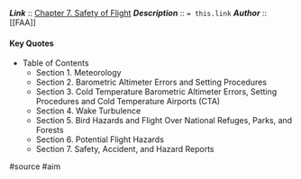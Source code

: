 ***Link***      :: [Chapter 7. Safety of Flight](https://www.faa.gov/air_traffic/publications/atpubs/aim_html/chap_7.html)
***Description***      :: `= this.link`
***Author*** :: [[FAA]]

#### Key Quotes
- Table of Contents
	- Section 1. Meteorology
	- Section 2. Barometric Altimeter Errors and Setting Procedures
	- Section 3. Cold Temperature Barometric Altimeter Errors, Setting Procedures and Cold Temperature Airports (CTA)
	- Section 4. Wake Turbulence
	- Section 5. Bird Hazards and Flight Over National Refuges, Parks, and Forests
	- Section 6. Potential Flight Hazards
	- Section 7. Safety, Accident, and Hazard Reports

#source #aim 